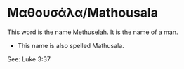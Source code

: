 # Μαθουσάλα/Mathousala

This word is the name Methuselah. It is the name of a man.

* This name is also spelled Mathusala.

See: Luke 3:37
